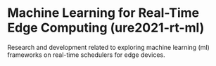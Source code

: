 # Machine Learning for Real-Time Edge Computing (ure2021-rt-ml)
Research and development related to exploring machine learning (ml) frameworks on real-time schedulers for edge devices. 